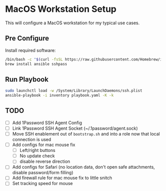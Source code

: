 # MacOS Workstation Setup

This will configure a MacOS workstation for my typical use cases.

## Pre Configure

Install required software:

```bash
/bin/bash -c "$(curl -fsSL https://raw.githubusercontent.com/Homebrew/install/HEAD/install.sh)"
brew install ansible sshpass
```

## Run Playbook

```bash
sudo launchctl load -w /System/Library/LaunchDaemons/ssh.plist
ansible-playbook -i inventory playbook.yaml -K -k
```

## TODO

- [ ] Add 1Password SSH Agent Config
- [ ] Link 1Password SSH Agent Socket (~/.1password/agent.sock)
- [ ] Move SSH enablement out of `bootstrap.sh` and into a role now that local connection is used
- [ ] Add configs for mac mouse fix
  - [ ] Left/right buttons
  - [ ] No update check
  - [ ] disable reverse direction
- [ ] Add configs for Safari (no location data, don't open safe attachments, disable password/form filling)
- [ ] Add firewall rule for mac mouse fix to little snitch
- [ ] Set tracking speed for mouse
